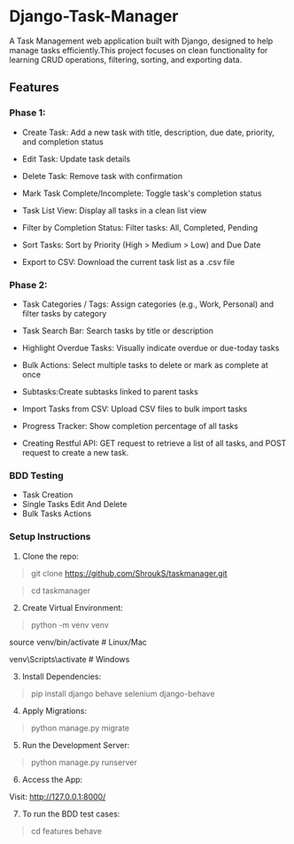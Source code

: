 # Django-Task-Manager
A Task Management web application built with Django, designed to help manage tasks efficiently.This project focuses on clean functionality for learning CRUD operations, filtering, sorting, and exporting data.

## Features
### Phase 1: 
- Create Task: Add a new task with title, description, due date, priority, and completion status

- Edit Task: Update task details

- Delete Task: Remove task with confirmation

- Mark Task Complete/Incomplete: Toggle task's completion status

- Task List View: Display all tasks in a clean list view

- Filter by Completion Status: Filter tasks: All, Completed, Pending

- Sort Tasks: Sort by Priority (High > Medium > Low) and Due Date

- Export to CSV: Download the current task list as a .csv file

### Phase 2:
- Task Categories / Tags: Assign categories (e.g., Work, Personal) and filter tasks by category

- Task Search Bar: Search tasks by title or description

- Highlight Overdue Tasks: Visually indicate overdue or due-today tasks

- Bulk Actions: Select multiple tasks to delete or mark as complete at once

- Subtasks:Create subtasks linked to parent tasks

- Import Tasks from CSV: Upload CSV files to bulk import tasks

- Progress Tracker: Show completion percentage of all tasks
- Creating Restful API: GET request to retrieve a list of all tasks, and POST request to create a new task.

### BDD Testing
- Task Creation
- Single Tasks Edit And Delete
- Bulk Tasks Actions

### Setup Instructions
1. Clone the repo:

>git clone https://github.com/ShroukS/taskmanager.git

>cd taskmanager

2. Create Virtual Environment:

>python -m venv venv

source venv/bin/activate  # Linux/Mac

venv\Scripts\activate     # Windows

3. Install Dependencies:

>pip install django behave selenium django-behave

4. Apply Migrations:

>python manage.py migrate

5. Run the Development Server:

>python manage.py runserver

6. Access the App:

Visit: http://127.0.0.1:8000/

7. To run the BDD test cases:
>cd features
>behave
